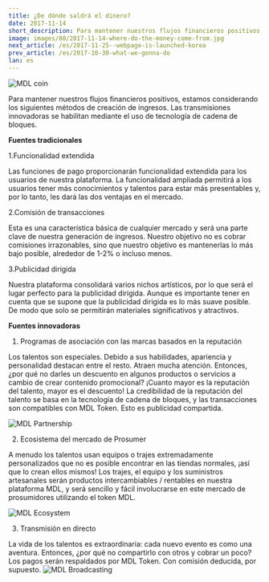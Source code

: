 ```yaml
---
title: ¿De dónde saldrá el dinero?
date: 2017-11-14
short_description: Para mantener nuestros flujos financieros positivos, estamos considerando los siguientes métodos de creación de ingresos. 
image: images/80/2017-11-14-where-do-the-money-come-from.jpg
next_article: /es/2017-11-25--webpage-is-launched-korea
prev_article: /es/2017-10-30-what-we-gonna-do
lan: es
---
```


![MDL coin](https://gateway.ipfs.io/ipfs/QmVHZDTzBb96QgMsCqSEzxuwzyYX4BfNa5M7kxTYWvQC8u/coin.png)

Para mantener nuestros flujos financieros positivos, estamos considerando los siguientes métodos de creación de ingresos. Las transmisiones innovadoras se habilitan mediante el uso de tecnología de cadena de bloques.

**Fuentes tradicionales**

  1.Funcionalidad extendida

 Las funciones de pago proporcionarán funcionalidad extendida para los usuarios de nuestra plataforma. La funcionalidad ampliada permitirá a los usuarios tener más conocimientos y talentos para estar más presentables y, por lo tanto, les dará las dos ventajas en el mercado.

  2.Comisión de transacciones

  Esta es una característica básica de cualquier mercado y será una parte clave de nuestra generación de ingresos. Nuestro objetivo no es cobrar comisiones irrazonables, sino que nuestro objetivo es mantenerlas lo más bajo posible, alrededor de 1-2% o incluso menos.  

  3.Publicidad dirigida

  Nuestra plataforma consolidará varios nichos artísticos, por lo que será el lugar perfecto para la publicidad dirigida. Aunque es importante tener en cuenta que se supone que la publicidad dirigida es lo más suave posible. De modo que solo se permitirán materiales significativos y atractivos.

**Fuentes innovadoras**

  1. Programas de asociación con las marcas basados en la reputación 
  
Los talentos son especiales. Debido a sus habilidades, apariencia y personalidad destacan entre el resto. Atraen mucha atención. Entonces, ¿por qué no darles un descuento en algunos productos o servicios a cambio de crear contenido promocional? ¡Cuanto mayor es la reputación del talento, mayor es el descuento! La credibilidad de la reputación del talento se basa en la tecnología de cadena de bloques, y las transacciones son compatibles con MDL Token. Esto es publicidad compartida.


![MDL Partnership](https://gateway.ipfs.io/ipfs/QmXYFsWZ6xD8x1JoHW4XTisgURXJbtTd2XrM2n2UNPkWHb/partnership.jpg)


  2. Ecosistema del mercado de Prosumer

   A menudo los talentos usan equipos o trajes extremadamente personalizados que no es posible encontrar en las tiendas normales, ¡así que lo crean ellos mismos! Los trajes, el equipo y los suministros artesanales serán productos intercambiables / rentables en nuestra plataforma MDL, y será sencillo y fácil involucrarse en este mercado de prosumidores utilizando el token MDL.
   
   
![MDL Ecosystem](https://gateway.ipfs.io/ipfs/QmYkMaUN76r9uwsDbBTPXEjKcQ2tD5MjqK8utdbzQSrdy2/ecosystem.jpg)


  3. Transmisión en directo

  La vida de los talentos es extraordinaria: cada nuevo evento es como una aventura. Entonces, ¿por qué no compartirlo con otros y cobrar un poco? Los pagos serán respaldados por MDL Token. Con comisión deducida, por supuesto. 
![MDL Broadcasting](https://gateway.ipfs.io/ipfs/QmaQKVcmPzuJ7GU1o7hvQ267q2iNEc2AcTgzgXqbur8dDk/broadcasting.jpg)
